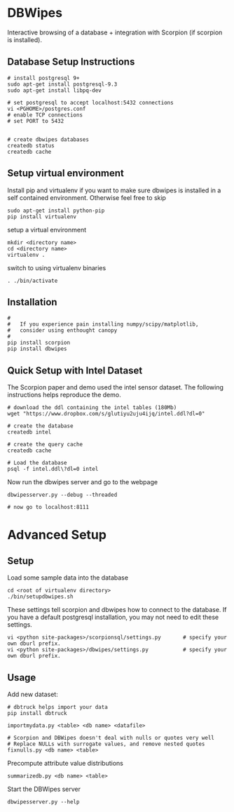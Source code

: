 DBWipes
=======

Interactive browsing of a database + integration with Scorpion (if scorpion is installed).


## Database Setup Instructions

    # install postgresql 9+
    sudo apt-get install postgresql-9.3   
    sudo apt-get install libpq-dev

    # set postgresql to accept localhost:5432 connections 
    vi <PGHOME>/postgres.conf
    # enable TCP connections
    # set PORT to 5432


    # create dbwipes databases
    createdb status
    createdb cache


## Setup virtual environment

Install pip and virtualenv if you want to make sure
dbwipes is installed in a self contained environment.
Otherwise feel free to skip

    sudo apt-get install python-pip 
    pip install virtualenv

setup a virtual environment

    mkdir <directory name>
    cd <directory name>
    virtualenv .

switch to using virtualenv binaries

    . ./bin/activate

## Installation

    #
    #   If you experience pain installing numpy/scipy/matplotlib, 
    #   consider using enthought canopy
    #
    pip install scorpion
    pip install dbwipes


## Quick Setup with Intel Dataset

The Scorpion paper and demo used the intel sensor dataset.  The following instructions helps reproduce the demo.

    # download the ddl containing the intel tables (180Mb)
    wget "https://www.dropbox.com/s/glutiyu2uju4ijq/intel.ddl?dl=0"

    # create the database
    createdb intel   
    
    # create the query cache  
    createdb cache

    # Load the database
    psql -f intel.ddl\?dl=0 intel


Now run the dbwipes server and go to the webpage

    dbwipesserver.py --debug --threaded

    # now go to localhost:8111

# Advanced Setup

## Setup

Load some sample data into the database

    cd <root of virtualenv directory>
    ./bin/setupdbwipes.sh


These settings tell scorpion and dbwipes how to connect to the
database.  If you have a default postgresql installation, you may
not need to edit these settings.

    vi <python site-packages>/scorpionsql/settings.py       # specify your own dburl prefix.
    vi <python site-packages>/dbwipes/settings.py           # specify your own dburl prefix.


## Usage

Add new dataset:

    # dbtruck helps import your data
    pip install dbtruck

    importmydata.py <table> <db name> <datafile>

    # Scorpion and DBWipes doesn't deal with nulls or quotes very well
    # Replace NULLs with surrogate values, and remove nested quotes
    fixnulls.py <db name> <table>                 

Precompute attribute value distributions

    summarizedb.py <db name> <table>     

Start the DBWipes server

    dbwipesserver.py --help
